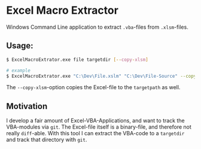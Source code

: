 # Excel Macro Extractor

Windows Command Line application to extract `.vba`-files from `.xlsm`-files.

## Usage:

~~~ sh
$ ExcelMacroExtrator.exe file targetdir [--copy-xlsm]

# example
$ ExcelMacroExtrator.exe "C:\Dev\File.xslm" "C:\Dev\File-Source" --copy-xlsm
~~~

The `--copy-xlsm`-option copies the Excel-file to the `targetpath` as well. 

## Motivation

I develop a fair amount of Excel-VBA-Applications, and want to track the VBA-modules via `git`. The Excel-file itself is a binary-file, and therefore not really `diff`-able. With this tool I can extract the VBA-code to a `targetdir` and track that directory with `git`.
